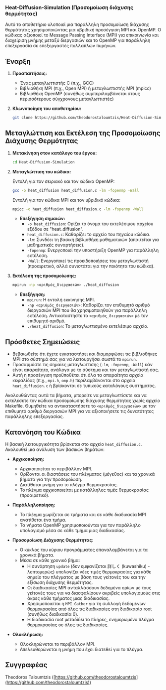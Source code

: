 ### Heat-Diffusion-Simulation (Προσομοίωση διάχυσης θερμότητας)

Αυτό το αποθετήριο υλοποιεί μια παράλληλη προσομοίωση διάχυσης θερμότητας χρησιμοποιώντας μια υβριδική προσέγγιση MPI και OpenMP. Ο κώδικας αξιοποιεί το Message Passing Interface (MPI) για επικοινωνία και διαχείριση μνήμης μεταξύ διεργασιών και το OpenMP για παράλληλη επεξεργασία σε επεξεργαστές πολλαπλών πυρήνων.

## Έναρξη

1. **Προαπαιτήσεις:**
    - Ένας μεταγλωττιστής C (π.χ., GCC)
    - Βιβλιοθήκη MPI (π.χ., Open MPI) ή μεταγλωττιστής MPI (mpicc)
    - Βιβλιοθήκη OpenMP (συνήθως συμπεριλαμβάνεται στους περισσότερους σύγχρονους μεταγλωττιστές)

2. **Κλωνοποίηση του αποθετηρίου:**

    ```bash
    git clone https://github.com/theodorostaloumtzis/Heat-Diffusion-Simulation.git
    ```

## Μεταγλώττιση και Εκτέλεση της Προσομοίωσης Διάχυσης Θερμότητας

1. **Μετακίνηση στον κατάλογο του έργου:**

    ```bash
    cd Heat-Diffusion-Simulation
    ```

2. **Μεταγλώττιση του κώδικα:**

    Εντολή για τον σειριακό και τον κώδικα OpenMP:
    ```bash
    gcc -o heat_diffusion heat_diffusion.c -lm -fopenmp -Wall
    ```
    Εντολή για τον κώδικα MPI και τον υβριδικό κώδικα:
    ```bash
    mpicc -o heat_diffusion heat_diffusion.c -lm -fopenmp -Wall
    ```

    - **Επεξήγηση σημαιών:**
        - `-o heat_diffusion`: Ορίζει το όνομα του εκτελέσιμου αρχείου εξόδου σε "heat_diffusion".
        - `heat_diffusion.c`: Καθορίζει το αρχείο του πηγαίου κώδικα.
        - `-lm`: Συνδέει τη βασική βιβλιοθήκη μαθηματικών (απαιτείται για μαθηματικές συναρτήσεις).
        - `-fopenmp`: Ενεργοποιεί την υποστήριξη OpenMP για παράλληλη εκτέλεση.
        - `-Wall`: Ενεργοποιεί τις προειδοποιήσεις του μεταγλωττιστή (προαιρετικό, αλλά συνιστάται για την ποιότητα του κώδικα).

3. **Εκτέλεση της προσομοίωσης:**

    ```bash
    mpirun -np <αριθμός_διεργασιών> ./heat_diffusion
    ```

    - **Επεξήγηση:**
        - `mpirun`: Η εντολή εκκίνησης MPI.
        - `-np <αριθμός_διεργασιών>`: Καθορίζει τον επιθυμητό αριθμό διεργασιών MPI που θα χρησιμοποιηθούν για παράλληλη εκτέλεση. Αντικαταστήστε το `<αριθμός_διεργασιών>` με τον επιθυμητό αριθμό.
        - `./heat_diffusion`: Το μεταγλωττισμένο εκτελέσιμο αρχείο.

## Πρόσθετες Σημειώσεις

* Βεβαιωθείτε ότι έχετε εγκαταστήσει και διαμορφώσει τις βιβλιοθήκες MPI στο σύστημά σας για να λειτουργήσει σωστά το `mpirun`.
* Προσαρμόστε τις σημαίες μεταγλώττισης (`-lm`, `-fopenmp`, `-Wall`) εάν είναι απαραίτητο, ανάλογα με το σύστημα και τον μεταγλωττιστή σας.
* Αυτή η προσέγγιση προϋποθέτει ότι όλα τα απαραίτητα αρχεία κεφαλίδας (π.χ., `mpi.h`, `omp.h`) περιλαμβάνονται στο αρχείο `heat_diffusion.c` ή βρίσκονται σε τυπικούς καταλόγους συστήματος.

Ακολουθώντας αυτά τα βήματα, μπορείτε να μεταγλωττίσετε και να εκτελέσετε τον κώδικα προσομοίωσης διάχυσης θερμότητας χωρίς αρχείο Makefile. Θυμηθείτε να αντικαταστήσετε το `<αριθμός_διεργασιών>` με τον επιθυμητό αριθμό διεργασιών MPI για να αξιοποιήσετε τις δυνατότητες παράλληλης επεξεργασίας.

## Κατανόηση του Κώδικα

Η βασική λειτουργικότητα βρίσκεται στο αρχείο `heat_diffusion.c`. Ακολουθεί μια ανάλυση των βασικών βημάτων:

* **Αρχικοποίηση:**
    - Αρχικοποιείται το περιβάλλον MPI.
    - Ορίζονται οι διαστάσεις του πλέγματος (μέγεθος) και τα χρονικά βήματα για την προσομοίωση.
    - Διατίθεται μνήμη για το πλέγμα θερμοκρασίας.
    - Το πλέγμα αρχικοποιείται με κατάλληλες τιμές θερμοκρασίας (προαιρετικό).

* **Παράλληλοποίηση:**
    - Το πλέγμα χωρίζεται σε τμήματα και σε κάθε διαδικασία MPI ανατίθεται ένα τμήμα.
    - Τα νήματα OpenMP χρησιμοποιούνται για τον παράλληλο υπολογισμό μέσα σε κάθε τμήμα μιας διαδικασίας.

* **Προσομοίωση Διάχυσης Θερμότητας:**
    - Ο κύκλος του κύριου προγράμματος επαναλαμβάνεται για τα χρονικά βήματα.
    - Μέσα σε κάθε χρονικό βήμα:
        - Η συνάρτηση `update` (δεν εμφανίζεται 詳しく (kuwashiku) - λεπτομερώς) υπολογίζει νέες τιμές θερμοκρασίας για κάθε σημείο του πλέγματος με βάση τους γείτονές του και την εξίσωση διάχυσης θερμότητας.
        - Οι διαδικασίες MPI ανταλλάσσουν δεδομένα ορίων με τους γείτονές τους για να διασφαλίσουν ακριβείς υπολογισμούς στις άκρες κάθε τμήματος μιας διαδικασίας.
        - Χρησιμοποιείται η `MPI_Gather` για τη συλλογή δεδομένων θερμοκρασίας από όλες τις διαδικασίες στη διαδικασία root (συνήθως διαδικασία 0).
        - Η διαδικασία root μεταδίδει το πλήρες, ενημερωμένο πλέγμα θερμοκρασίας σε όλες τις διαδικασίες.

* **Ολοκλήρωση:**
    - Ολοκληρώνεται το περιβάλλον MPI.
    - Απελευθερώνεται η μνήμη που έχει διατεθεί για το πλέγμα.

## Συγγραφέας

Theodoros Taloumtzis ([https://github.com/theodorostaloumtzis](https://github.com/theodorostaloumtzis))
